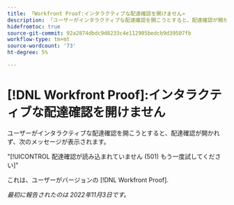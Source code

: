 ```yaml
---
title: 「Workfront Proof:インタラクティブな配達確認を開けません»
description: 「ユーザーがインタラクティブな配達確認を開こうとすると、配達確認が開かず、ユーザーにエラーメッセージが表示されます。」
hidefromtoc: true
source-git-commit: 92a2874dbdc9d8233c4e112905bedcb9d39507fb
workflow-type: tm+mt
source-wordcount: '73'
ht-degree: 5%

---
```



# [!DNL Workfront Proof]:インタラクティブな配達確認を開けません

ユーザーがインタラクティブな配達確認を開こうとすると、配達確認が開かれず、次のメッセージが表示されます。

&quot;[!UICONTROL 配達確認が読み込まれていません (501) もう一度試してください]&quot;

これは、ユーザーがバージョンの [!DNL Workfront Proof].

_最初に報告されたのは 2022年11月3日です。_

